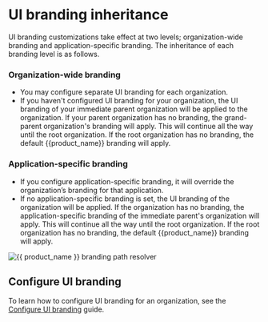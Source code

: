 # UI branding inheritance

UI branding customizations take effect at two levels; organization-wide branding and application-specific branding. The inheritance of each branding level is as follows.

### Organization-wide branding

- You may configure separate UI branding for each organization. 
- If you haven't configured UI branding for your organization, the UI branding of your immediate parent organization will be applied to the organization. If your parent organization has no branding, the grand-parent organization's branding will apply. This will continue all the way until the root organization. If the root organization has no branding, the default {{product_name}} branding will apply.

### Application-specific branding

- If you configure application-specific branding, it will override the organization’s branding for that  application.
- If no application-specific branding is set, the UI branding of the organization will be applied. If the organization has no branding, the application-specific branding of the immediate parent's organization will apply. This will continue all the way until the root organization. If the root organization has no branding, the default {{product_name}} branding will apply.

![{{ product_name }} branding path resolver]({{base_path}}/assets/img/guides/branding/generic-app-branding-resolver-path.png)


## Configure UI branding

To learn how to configure UI branding for an organization, see the [Configure UI branding]({{base_path}}/guides/branding/configure-ui-branding/) guide.
